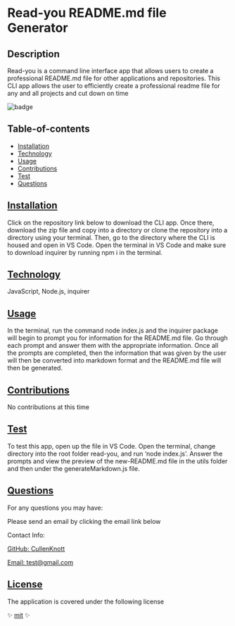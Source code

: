 # Read-you README.md file Generator

  ## Description

  Read-you is a command line interface app that allows users to create a professional README.md file for other applications and repositories. This CLI app allows the user to efficiently create a professional readme file for any and all projects and cut down on time

  ![badge](https://img.shields.io/badge/license%20-mit-brightgreen)

  ## Table-of-contents

  * [Installation](#installation)
  * [Technology](#technology)
  * [Usage](#usage)
  * [Contributions](#contributions)
  * [Test](#tests)
  * [Questions](#questions)

  ## [Installation](#table-of-contents)

  Click on the repository link below to download the CLI app. Once there, download the zip file and copy into a directory or clone the repository into a directory using your terminal. Then, go to the directory where the CLI is housed and open in VS Code. Open the terminal in VS Code and make sure to download inquirer by running npm i in the terminal.

  ## [Technology](#table-of-contents)

  JavaScript, Node.js, inquirer

  ## [Usage](#table-of-contents)

   In the terminal, run the command node index.js and the inquirer package will begin to prompt you for information for the README.md file. Go through each prompt and answer them with the appropriate information. Once all the prompts are completed, then the information that was given by the user will then be converted into markdown format and the README.md file will then be generated.

  ## [Contributions](#table-of-contents)

  No contributions at this time

  ## [Test](#table-of-contents)

  To test this app, open up the file in VS Code. Open the terminal, change directory into the root folder read-you, and run ‘node index.js’. Answer the prompts and view the preview of the new-README.md file in the utils folder and then under the generateMarkdown.js file.

  ## [Questions](#table-of-contents)

  For any questions you may have:

  Please send an email by clicking the email link below

  Contact Info:

  [GitHub: CullenKnott](https://github.com/CullenKnott)

  [Email: test@gmail.com](mailto:test@gmail.com)

  ## [License](#table-of-contents)
    
  The application is covered under the following license

  ✨ [mit](https://choosealicense.com/licenses/mit) ✨
